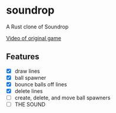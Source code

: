 # soundrop

A Rust clone of Soundrop

[Video of original game](https://youtu.be/63FyqOMpORI)

## Features

- [x] draw lines
- [x] ball spawner
- [x] bounce balls off lines
- [x] delete lines
- [ ] create, delete, and move ball spawners
- [ ] THE SOUND
